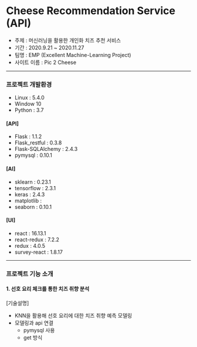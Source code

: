 # Cheese Recommendation Service (API)

- 주제 : 머신러닝을 활용한 개인화 치즈 추천 서비스
- 기간 : 2020.9.21 ~ 2020.11.27
- 팀명 : EMP (Excellent Machine-Learning Project)
- 사이트 이름 : Pic 2 Cheese

--- 

### 프로젝트 개발환경

- Linux : 5.4.0
- Window 10
- Python : 3.7

#### [API]
- Flask : 1.1.2
- Flask_restful : 0.3.8
- Flask-SQLAlchemy : 2.4.3
- pymysql : 0.10.1

#### [AI]
- sklearn : 0.23.1
- tensorflow : 2.3.1
- keras : 2.4.3
- matplotlib : 
- seaborn : 0.10.1

#### [UI]
- react : 16.13.1
- react-redux : 7.2.2
- redux : 4.0.5
- survey-react : 1.8.17

--- 

### 프로젝트 기능 소개

#### 1. 선호 요리 체크를 통한 치즈 취향 분석
[기술설명]
- KNN을 활용해 선호 요리에 대한 치즈 취향 예측 모델링
- 모델링과 api 연결
  * pymysql 사용
  * get 방식
  

